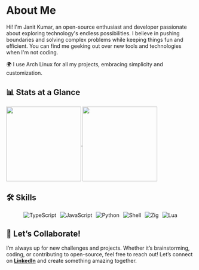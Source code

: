 # About Me

Hi! I'm Janit Kumar, an open-source enthusiast and developer passionate about exploring technology's endless possibilities. I believe in pushing boundaries and solving complex problems while keeping things fun and efficient. You can find me geeking out over new tools and technologies when I'm not coding.

🌍 I use Arch Linux for all my projects, embracing simplicity and customization.

## 📊 Stats at a Glance

<a href="https://github.com/xarcgit">
  <img height=200 align="center" src="https://github-readme-stats.vercel.app/api?username=xarcgit&theme=transparent&hide_border=true" />
</a>
<a href="https://github.com/xarcgit">
  <img height=200 align="center" src="https://github-readme-stats.vercel.app/api/top-langs?username=xarcgit&layout=compact&langs_count=10&card_width=320&theme=transparent&hide_border=true" />
</a>

## 🛠️ Skills
<div style="display: flex; flex-wrap: wrap; gap: 10px; justify-content: center;">
  <img src="https://img.shields.io/badge/TypeScript-3498DB?style=for-the-badge&logo=typescript&logoColor=ffffff" alt="TypeScript">
  <img src="https://img.shields.io/badge/JavaScript-fcd849?style=for-the-badge&logo=javascript&logoColor=ffffff" alt="JavaScript">
  <img src="https://img.shields.io/badge/Python-3498DB?style=for-the-badge&logo=python&logoColor=ffffff" alt="Python">
  <img src="https://img.shields.io/badge/Shell-lightgrey?style=for-the-badge&logo=gnu-bash&logoColor=ffffff" alt="Shell">
  <img src="https://img.shields.io/badge/Zig-fcd849?style=for-the-badge&logo=zig&logoColor=ffffff" alt="Zig">
  <img src="https://img.shields.io/badge/Lua-2C2D72?style=for-the-badge&logo=lua&logoColor=ffffff" alt="Lua">
</div>

## 🤝 Let’s Collaborate!
I’m always up for new challenges and projects. Whether it’s brainstorming, coding, or contributing to open-source, feel free to reach out! Let’s connect on [**LinkedIn**](https://www.linkedin.com/in/janit-k-6ba110264/) and create something amazing together.

